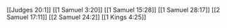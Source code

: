 [[Judges 20:1]]
[[1 Samuel 3:20]]
[[1 Samuel 15:28]]
[[1 Samuel 28:17]]
[[2 Samuel 17:11]]
[[2 Samuel 24:2]]
[[1 Kings 4:25]]
